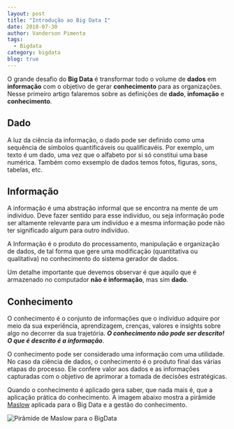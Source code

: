 ```yaml
---
layout: post
title: "Introdução ao Big Data I"
date: 2018-07-30
author: Vanderson Pimenta
tags:
  - Bigdata
category: bigdata
blog: true
---
```


O grande desafio do **Big Data** é transformar todo o volume de **dados** em **informação** com o objetivo de gerar **conhecimento** para as organizações. Nesse primeiro artigo falaremos sobre as definições de **dado**, **infomação** e **conhecimento**.

## Dado

A luz da ciência da informação, o dado pode ser definido como uma sequência de símbolos quantificáveis ou qualificavéis. Por exemplo, um texto é um dado, uma vez que o alfabeto por si só constitui uma base numérica.  Também como exsemplo de dados temos fotos, figuras, sons, tabelas, etc.

## Informação

A informação é uma abstração informal que se encontra na mente de um indivíduo. Deve fazer sentido para esse indivíduo, ou seja informação pode ser altamente relevante para um indivíduo e a mesma informação pode não ter significado algum para outro indivíduo. 

A Informação é o produto do processamento, manipulação e organização de dados, de tal forma que gere uma modificação (quantitativa ou qualitativa) no conhecimento do sistema gerador de dados.

Um detalhe importante que devemos observar é que aquilo que é armazenado no computador **não é informação**, mas sim **dado**.

## Conhecimento

O conhecimento é o conjunto de informações que o indivíduo adquire por meio da sua experiência, aprendizagem, crenças, valores e insights sobre algo no decorrer da sua trajetória. ***O conhecimento não pode ser descrito! O que é descrito é a informação***.

O conhecimento pode ser considerado uma informação com uma utilidade. No caso da ciência de dados, o conhecimento é o produto final das várias etapas do processo. Ele confere valor aos dados e as informações capturadas com o objetivo de aprimorar a tomada de decisões estratégicas.

Quando o conhecimento é aplicado gera saber, que nada mais é, que a aplicação prática do conhecimento. A imagem abaixo mostra a pirâmide [Maslow](https://en.wikipedia.org/wiki/Maslow's_hierarchy_of_needs) aplicada para o Big Data e a gestão do conhecimento.

![Pirâmide de Maslow para o BigData](https://vandersonpc.github.io/img/maslow_bigdata.png)







 




